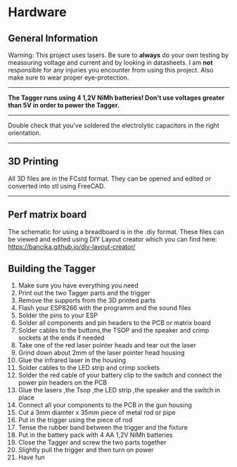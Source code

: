 # Hardware
## General Information 

Warning: This project uses lasers. Be sure to **always** do your own testing by meassuring voltage and current and by looking in datasheets. I am **not** responsible for any injuries you encounter from using this project. Also make sure to wear proper eye-protection.

----

**The Tagger runs using 4 1,2V NiMh batteries! Don't use voltages greater than 5V in order to power the Tagger.**

----
Double check that you've soldered the electrolytic capacitors in the right orientation.

----


## 3D Printing

All 3D files are in the FCstd format. They can be opened and edited or converted into stl using FreeCAD.

-----

## Perf matrix board
The schematic for using a breadboard is in the .diy format. These files can be viewed and edited using DIY Layout creator which you can find here:
https://bancika.github.io/diy-layout-creator/
##
## Building the Tagger
1. Make sure you have everything you need
2. Print out the two Tagger parts and the trigger
3. Remove the supports from the 3D printed parts
4. Flash your ESP8266 with the programm and the sound files
5. Solder the pins to your ESP
6. Solder all components and pin headers to the PCB or matrix board
7. Solder cables to the buttons,the TSOP and the speaker and crimp sockets at the ends if needed
8. Take one of the red laser pointer heads and tear out the laser
9. Grind down about 2mm of the laser pointer head housing 
10. Glue the infrared laser  in the housing
11. Solder cables to the LED strip and crimp sockets
12. Solder the red cable of your battery clip to the switch and connect the power pin headers on the PCB
13. Glue the lasers ,the Tsop ,the LED strip ,the speaker and the switch in place
14. Connect all your components to the PCB in the gun housing
15. Cut a 3mm diamter x 35mm piece of metal rod or pipe
16. Put in the trigger using the piece of rod
17. Tense the rubber band between the trigger and the fixture
18. Put in the battery pack with 4 AA 1,2V NiMh batteries
19. Close the Tagger and screw the two parts together
20. Slightly pull the trigger and then turn on power
21. Have fun



